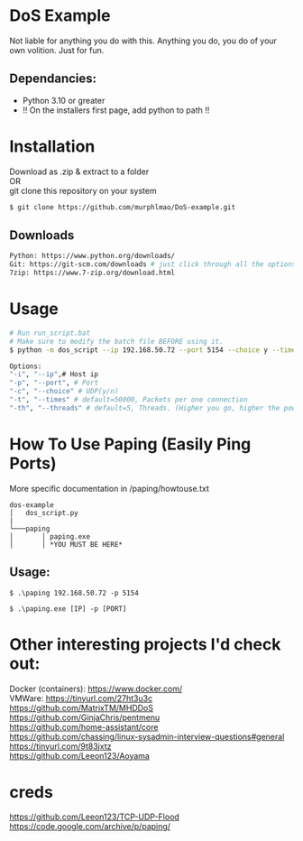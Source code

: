 # DoS Example
Not liable for anything you do with this. Anything you do, you do of your own volition. Just for fun.     

## Dependancies:
- Python 3.10 or greater         
- !! On the installers first page, add python to path !!        

# Installation
Download as .zip & extract to a folder         
OR        
git clone this repository on your system       
```sh
$ git clone https://github.com/murphlmao/DoS-example.git
```  
## Downloads
```sh      
Python: https://www.python.org/downloads/    
Git: https://git-scm.com/downloads # just click through all the options, they're not important
7zip: https://www.7-zip.org/download.html
```   

# Usage
```sh
# Run run_script.bat
# Make sure to modify the batch file BEFORE using it.
$ python -m dos_script --ip 192.168.50.72 --port 5154 --choice y --times 50000 --threads 150

Options:
"-i", "--ip",# Host ip
"-p", "--port", # Port
"-c", "--choice" # UDP(y/n)
"-t", "--times" # default=50000, Packets per one connection
"-th", "--threads" # default=5, Threads. (Higher you go, higher the power.. sort of)
```

# How To Use Paping (Easily Ping Ports)
More specific documentation in /paping/howtouse.txt
```
dos-example
│   dos_script.py
|
└───paping
│       │ paping.exe
│       │ *YOU MUST BE HERE*
```
## Usage:
```
$ .\paping 192.168.50.72 -p 5154

$ .\paping.exe [IP] -p [PORT]
```

# Other interesting projects I'd check out:
Docker (containers): https://www.docker.com/          
VMWare: https://tinyurl.com/27ht3u3c    
https://github.com/MatrixTM/MHDDoS        
https://github.com/GinjaChris/pentmenu       
https://github.com/home-assistant/core         
https://github.com/chassing/linux-sysadmin-interview-questions#general     
https://tinyurl.com/9t83jxtz       
https://github.com/Leeon123/Aoyama       


# creds
https://github.com/Leeon123/TCP-UDP-Flood       
https://code.google.com/archive/p/paping/         
  
 
